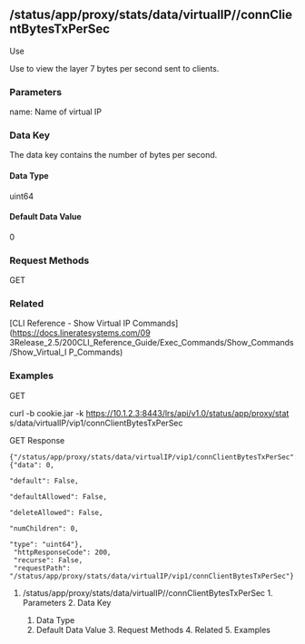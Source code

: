 ## /status/app/proxy/stats/data/virtualIP/<name>/connClientBytesTxPerSec

Use

Use to view the layer 7 bytes per second sent to clients.

### Parameters

name: Name of virtual IP

### Data Key

The data key contains the number of bytes per second.

#### Data Type

uint64

#### Default Data Value

0

### Request Methods

GET

### Related

[CLI Reference - Show Virtual IP Commands](https://docs.lineratesystems.com/09
3Release_2.5/200CLI_Reference_Guide/Exec_Commands/Show_Commands/Show_Virtual_I
P_Commands)

### Examples

GET

curl -b cookie.jar -k https://10.1.2.3:8443/lrs/api/v1.0/status/app/proxy/stat
s/data/virtualIP/vip1/connClientBytesTxPerSec

GET Response

    
    {"/status/app/proxy/stats/data/virtualIP/vip1/connClientBytesTxPerSec": {"data": 0,
                                                                                "default": False,
                                                                                "defaultAllowed": False,
                                                                                "deleteAllowed": False,
                                                                                "numChildren": 0,
                                                                                "type": "uint64"},
     "httpResponseCode": 200,
     "recurse": False,
     "requestPath": "/status/app/proxy/stats/data/virtualIP/vip1/connClientBytesTxPerSec"}
    

  1. /status/app/proxy/stats/data/virtualIP/<name>/connClientBytesTxPerSec
    1. Parameters
    2. Data Key
      1. Data Type
      2. Default Data Value
    3. Request Methods
    4. Related
    5. Examples


